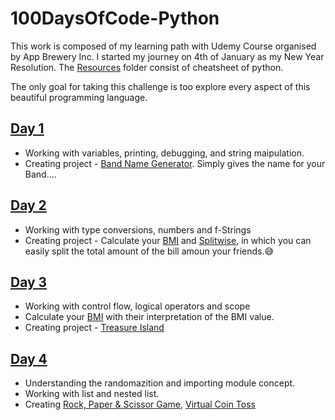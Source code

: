 # 100DaysOfCode-Python

This work is composed of my learning path with Udemy Course organised by App Brewery Inc. I started my journey on 4th of January as my New Year Resolution.
The [Resources](Resources) folder consist of cheatsheet of python. 

The only goal for taking this challenge is too explore every aspect of this beautiful programming language.

## [Day 1](Day1)
* Working with variables, printing, debugging, and string maipulation.
* Creating project - [Band Name Generator](Day1/bandNameGenerator.py).
	Simply gives the name for your Band....

## [Day 2](Day2)
* Working with type conversions, numbers and f-Strings
* Creating project - Calculate your [BMI](Day2/bmi.py) and [Splitwise](Day2/billSplitAndTipCalculator.py), in which you can easily split the total amount of the bill amoun your friends.😅

## [Day 3](Day3)
* Working with control flow, logical operators and scope
* Calculate your [BMI](Day3/bmi2.py) with their interpretation of the BMI value.
* Creating project - [Treasure Island](Day3/treasureIsland.py)

## [Day 4](Day4)
* Understanding the randomazition and importing module concept.
* Working with list and nested list.
* Creating [Rock, Paper & Scissor Game](Day4/rockPaperScissor.py), [Virtual Coin Toss](Day4/headsOrTails.py)